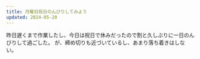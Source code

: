 ```yaml
---
title: 月曜日祝日のんびりしてみよう
updated: 2024-05-20
---
```


昨日遅くまで作業したし、今日は祝日で休みだったので割と久しぶりに一日のんびりして過ごした。
が、締め切りも近づいているし、あまり落ち着きはしない。
